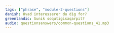 ```yaml
---
tags: ["phrase", "module-2-questions"]
danish: Hvad interesserer du dig for?
greenlandic: Sunik soqutigisaqarpit?
audio: questionsanswers/common-questions_41.mp3
---
```

